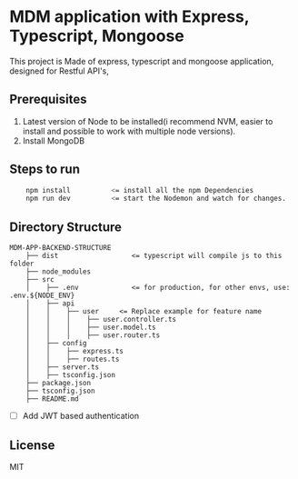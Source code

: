 # MDM application with Express, Typescript, Mongoose

This project is Made of express, typescript and mongoose application, designed for Restful API's,

## Prerequisites

1. Latest version of Node to be installed(i recommend NVM, easier to install and possible to work with multiple node versions).
2. Install MongoDB

## Steps to run

```sh
    npm install          <= install all the npm Dependencies
    npm run dev          <= start the Nodemon and watch for changes.
```

## Directory Structure

```
MDM-APP-BACKEND-STRUCTURE
    ├── dist                  <= typescript will compile js to this folder
    ├── node_modules
    ├── src
    │    ├── .env             <= for production, for other envs, use: .env.${NODE_ENV}
    │    ├── api
    │    │    ├── user     <= Replace example for feature name
    │    │    │    ├── user.controller.ts
    │    │    │    ├── user.model.ts
    │    │    │    ├── user.router.ts
    │    ├── config
    │    │    ├── express.ts
    │    │    ├── routes.ts
    │    ├── server.ts
    │    ├── tsconfig.json
    ├── package.json
    ├── tsconfig.json
    ├── README.md
```

- [ ] Add JWT based authentication

## License

MIT
